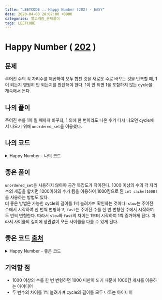 ```yaml
---
title: "LEETCODE :: Happy Number (202) - EASY"
date: 2020-04-03 20:07:00 +0900
categories: 알고리즘_문제풀이 
tags: LEETCODE
---
```


# Happy Number ( [202](https://leetcode.com/problems/maximal-square) )

## 문제
주어진 수의 각 자리수를 제곱하여 모두 합친 것을 새로운 수로 바꾸는 것을 반복할 때, 1이 되는지 영원히 안 되는지를 판단해야 한다. 1이 안 되면 1을 포함하지 않는 cycle을 계속해서 돈다.

## 나의 풀이
주어진 수를 1이 될 때까지 바꾸되, 1 외에 한 번이라도 나온 수가 다시 나오면 cycle에서 나오기 위해 `unordered_set`을 이용했다.

## 나의 코드

<details>
<summary>Happy Number - 나의 코드</summary>
<div markdown="1">

  
```
class Solution {
public:
    bool isHappy(int n) {
        int new_n = 0, div=n;
        unordered_set<int> um;
        bool happy=false;
        while(true) {
            um.insert(div);
            if(div==1) {
                happy=true;
                break;
                
            }
            
            while(div>0) {
                new_n += (div%10)*(div%10);
                div/=10;
            }
            div=new_n;
            if(um.find(div)!=um.end()) {
                break;
            }
            new_n = 0;
            
        }
        return happy;
    }
};
```
</div>
</details>  

## 좋은 풀이

`unordered_set`을 사용하지 않아야 공간 복잡도가 작아진다. 1000 이상의 수의 각 자리수의 제곱을 합치면 1000이하의 수가 됨을 이용하여 1000칸으로 된 `int cache[1000]`을 사용하는 방법도 있다.  
더 좋은 방법은 가능한 cycle의 길이를 1씩 늘려가며 확인하는 것이다. `slow`는 주어진 수에서 시작하여 한 번씩 변형하고, `fast`는 주어진 수를 한 번 변형한 수에서 시작하여 두 번씩 변형한다. 따라서 `slow`와 `fast`의 차이는 1부터 시작하여 1씩 증가하게 된다. 따라서 사이클의 길이에 상관없이 모든 사이클을 다룰 수 있게 된다.

## 좋은 코드 [출처](https://leetcode.com/explore/featured/card/30-day-leetcoding-challenge/528/week-1/3284/discuss/560320/Easy-C++-O(1)-space-beat-100-for-time-and-memory-with-explanation)

<details>
<summary>Happy Number - 좋은 코드</summary>
<div markdown="1">
  
```
class Solution {
public:
    int squareSum(int n) {
        int sum = 0;
        while (n != 0) {
            int last_number = n % 10;
            n = n / 10;
            sum += last_number * last_number;
        }
        return sum;
    }
    
    bool isHappy(int n) {
        if (n == 1)
            return true;
        int slow = n;
        int fast = squareSum(n);
        while (slow != fast) {
            slow = squareSum(slow);
            fast = squareSum(squareSum(fast));
        }
        if (slow == 1) {
            return true;
        } else {
            return false;
        }
    }
};
```
</div>
</details>  

## 기억할 점

- 1000 이상의 수를 한 번 변형하면 1000 미만이 되기 때문에 1000칸 캐시를 이용하는 아이디어
- 두 변수의 차이를 1씩 늘려가며 cycle의 길이를 모두 다루는 아이디어
